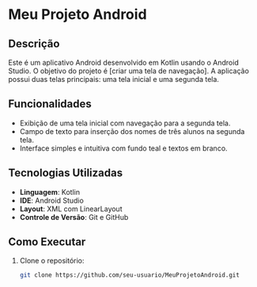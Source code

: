 # Meu Projeto Android

## Descrição
Este é um aplicativo Android desenvolvido em Kotlin usando o Android Studio. O objetivo do projeto é [criar uma tela de navegação]. 
A aplicação possui duas telas principais: uma tela inicial e uma segunda tela.

## Funcionalidades
- Exibição de uma tela inicial com navegação para a segunda tela.
- Campo de texto para inserção dos nomes de três alunos na segunda tela.
- Interface simples e intuitiva com fundo teal e textos em branco.

## Tecnologias Utilizadas
- **Linguagem**: Kotlin
- **IDE**: Android Studio
- **Layout**: XML com LinearLayout
- **Controle de Versão**: Git e GitHub

## Como Executar
1. Clone o repositório:
   ```bash
   git clone https://github.com/seu-usuario/MeuProjetoAndroid.git
